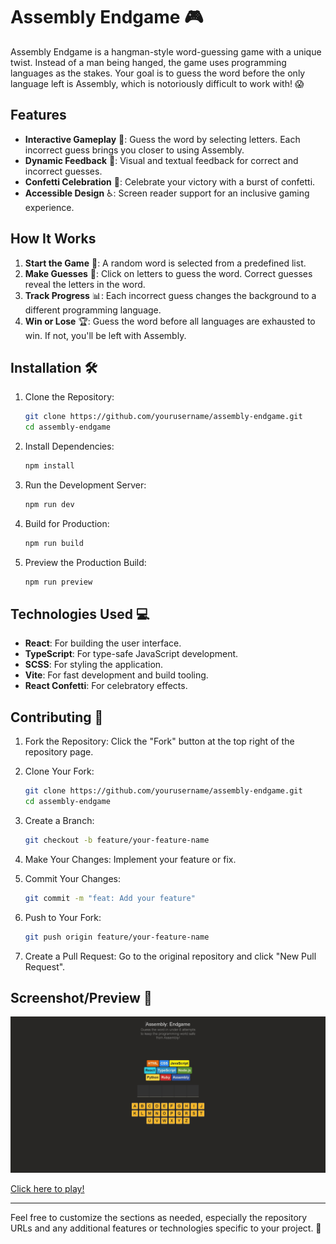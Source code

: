 # Assembly Endgame 🎮

Assembly Endgame is a hangman-style word-guessing game with a unique twist. Instead of a man being hanged, the game uses programming languages as the stakes. Your goal is to guess the word before the only language left is Assembly, which is notoriously difficult to work with! 😱

## Features

- **Interactive Gameplay** 🎯: Guess the word by selecting letters. Each incorrect guess brings you closer to using Assembly.
- **Dynamic Feedback** 💭: Visual and textual feedback for correct and incorrect guesses.
- **Confetti Celebration** 🎉: Celebrate your victory with a burst of confetti.
- **Accessible Design** ♿: Screen reader support for an inclusive gaming experience.

## How It Works

1. **Start the Game** 🎲: A random word is selected from a predefined list.
2. **Make Guesses** 🤔: Click on letters to guess the word. Correct guesses reveal the letters in the word.
3. **Track Progress** 📊: Each incorrect guess changes the background to a different programming language.
4. **Win or Lose** 🏆: Guess the word before all languages are exhausted to win. If not, you'll be left with Assembly.

## Installation 🛠️

1. Clone the Repository:
   ```bash
   git clone https://github.com/yourusername/assembly-endgame.git
   cd assembly-endgame
   ```

2. Install Dependencies:
   ```bash
   npm install
   ```

3. Run the Development Server:
   ```bash
   npm run dev
   ```

4. Build for Production:
   ```bash
   npm run build
   ```

5. Preview the Production Build:
   ```bash
   npm run preview
   ```

## Technologies Used 💻

- **React**: For building the user interface.
- **TypeScript**: For type-safe JavaScript development.
- **SCSS**: For styling the application.
- **Vite**: For fast development and build tooling.
- **React Confetti**: For celebratory effects.

## Contributing 🤝

1. Fork the Repository: Click the "Fork" button at the top right of the repository page.

2. Clone Your Fork:
   ```bash
   git clone https://github.com/yourusername/assembly-endgame.git
   cd assembly-endgame
   ```

3. Create a Branch:
   ```bash
   git checkout -b feature/your-feature-name
   ```

4. Make Your Changes: Implement your feature or fix.

5. Commit Your Changes:
   ```bash
   git commit -m "feat: Add your feature"
   ```

6. Push to Your Fork:
   ```bash
   git push origin feature/your-feature-name
   ```

7. Create a Pull Request: Go to the original repository and click "New Pull Request".

## Screenshot/Preview 📸

<img src="./preview.png" alt="Game Preview">

[Click here to play!](https://donnyjb06.github.io/assembly-endgame/)


---

Feel free to customize the sections as needed, especially the repository URLs and any additional features or technologies specific to your project. 👋
